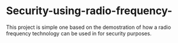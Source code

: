# Security-using-radio-frequency-
This project is simple one based on the demostration of how a radio frequency technology can be used in for security purposes.
